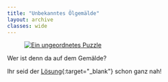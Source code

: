 ```yaml
---
title: "Unbekanntes Ölgemälde"
layout: archive
classes: wide
---
```


<a href="https://jigex.com/qgW7" target="_blank"><figure><img src="{{ '/img/thumbs/Gemaelde_thumb.jpg'|relative_url }}" alt="Ein ungeordnetes Puzzle"></figure></a>

Wer ist denn da auf dem Gemälde?

Ihr seid der [Lösung](https://jigex.com/qgW7){:target="_blank"} schon ganz nah!

